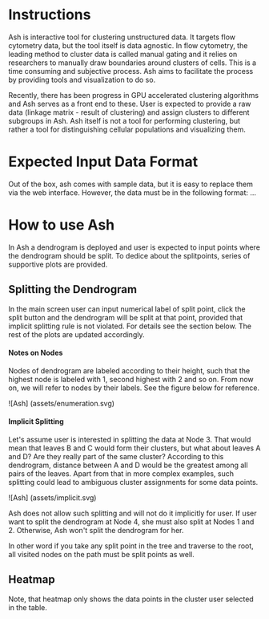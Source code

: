 # Instructions

Ash is interactive tool for clustering unstructured data. It targets flow cytometry data, but the tool itself is data agnostic.
In flow cytometry, the leading method to cluster data is called manual gating and it relies on researchers to manually draw boundaries around clusters of cells. This is a time consuming and subjective process.
Ash aims to facilitate the process by providing tools and visualization to do so.

Recently, there has been progress in GPU accelerated clustering algorithms and Ash serves as a front end to these.
User is expected to provide a raw data (linkage matrix - result of clustering) and assign clusters to different subgroups in Ash.
Ash itself is not a tool for performing clustering, but rather a tool for distinguishing cellular populations and visualizing them.  

# Expected Input Data Format
Out of the box, ash comes with sample data, but it is easy to replace them via the web interface.
However, the data must be in the following format: ...

# How to use Ash
In Ash a dendrogram is deployed and user is expected to input points where the dendrogram should be split.
To dedice about the splitpoints, series of supportive plots are provided.

## Splitting the Dendrogram
In the main screen user can input numerical label of split point, click the split button and the dendrogram will be split at that point, provided that implicit splitting rule is not violated. For details see the section below.
The rest of the plots are updated accordingly.

#### Notes on Nodes
Nodes of dendrogram are labeled according to their height, such that the highest node is labeled with 1, second highest with 2 and so on.
From now on, we will refer to nodes by their labels. See the figure below for reference.

![Ash] (assets/enumeration.svg)
#### Implicit Splitting
Let's assume user is interested in splitting the data at Node 3. That would mean that leaves B and C would form their clusters, but what about leaves A and D?
Are they really part of the same cluster? According to this dendrogram, distance between A and D would be the greatest among all pairs of the leaves.
Apart from that in more complex examples, such splitting could lead to ambiguous cluster assignments for some data points.

![Ash] (assets/implicit.svg)

Ash does not allow such splitting and will not do it implicitly for user.
If user want to split the dendrogram at Node 4, she must also split at Nodes 1 and 2. Otherwise, Ash won't split the dendrogram for her.

In other word if you take any split point in the tree and traverse to the root, all visited nodes on the path must be split points as well.

## Heatmap
Note, that heatmap only shows the data points in the cluster user selected in the table.



